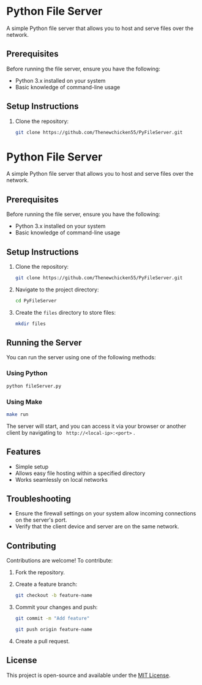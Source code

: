 # Python File Server

A simple Python file server that allows you to host and serve files over the network.

## Prerequisites

Before running the file server, ensure you have the following:

- Python 3.x installed on your system
- Basic knowledge of command-line usage

## Setup Instructions

1. Clone the repository:
   ```bash
   git clone https://github.com/Thenewchicken55/PyFileServer.git
   ```

# Python File Server

A simple Python file server that allows you to host and serve files over the network.

## Prerequisites

Before running the file server, ensure you have the following:

- Python 3.x installed on your system
- Basic knowledge of command-line usage

## Setup Instructions

1. Clone the repository:
   ```bash
   git clone https://github.com/Thenewchicken55/PyFileServer.git
   ```

2. Navigate to the project directory:
   ```bash
   cd PyFileServer
   ```


3. Create the `files` directory to store files:
   ```bash
   mkdir files
   ```


## Running the Server

You can run the server using one of the following methods:

### Using Python
   ```bash
   python fileServer.py
   ```


### Using Make
   ```bash
   make run
   ```


The server will start, and you can access it via your browser or another client by navigating to ```
http://<local-ip>:<port>```
.

## Features

- Simple setup
- Allows easy file hosting within a specified directory
- Works seamlessly on local networks

## Troubleshooting

- Ensure the firewall settings on your system allow incoming connections on the server's port.
- Verify that the client device and server are on the same network.

## Contributing

Contributions are welcome! To contribute:

1. Fork the repository.
2. Create a feature branch:
   ```bash
   git checkout -b feature-name
   ```

3. Commit your changes and push:
   ```bash
   git commit -m "Add feature"
   ```

   ```bash
   git push origin feature-name
   ```

4. Create a pull request.

## License

This project is open-source and available under the [MIT License](LICENSE).
